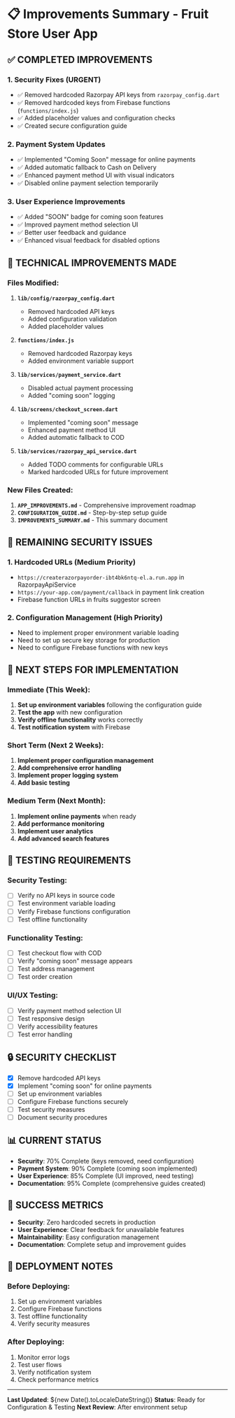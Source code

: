 # 📋 Improvements Summary - Fruit Store User App

## ✅ **COMPLETED IMPROVEMENTS**

### 1. **Security Fixes (URGENT)**
- ✅ Removed hardcoded Razorpay API keys from `razorpay_config.dart`
- ✅ Removed hardcoded keys from Firebase functions (`functions/index.js`)
- ✅ Added placeholder values and configuration checks
- ✅ Created secure configuration guide

### 2. **Payment System Updates**
- ✅ Implemented "Coming Soon" message for online payments
- ✅ Added automatic fallback to Cash on Delivery
- ✅ Enhanced payment method UI with visual indicators
- ✅ Disabled online payment selection temporarily

### 3. **User Experience Improvements**
- ✅ Added "SOON" badge for coming soon features
- ✅ Improved payment method selection UI
- ✅ Better user feedback and guidance
- ✅ Enhanced visual feedback for disabled options

## 🔧 **TECHNICAL IMPROVEMENTS MADE**

### Files Modified:
1. **`lib/config/razorpay_config.dart`**
   - Removed hardcoded API keys
   - Added configuration validation
   - Added placeholder values

2. **`functions/index.js`**
   - Removed hardcoded Razorpay keys
   - Added environment variable support

3. **`lib/services/payment_service.dart`**
   - Disabled actual payment processing
   - Added "coming soon" logging

4. **`lib/screens/checkout_screen.dart`**
   - Implemented "coming soon" message
   - Enhanced payment method UI
   - Added automatic fallback to COD

5. **`lib/services/razorpay_api_service.dart`**
   - Added TODO comments for configurable URLs
   - Marked hardcoded URLs for future improvement

### New Files Created:
1. **`APP_IMPROVEMENTS.md`** - Comprehensive improvement roadmap
2. **`CONFIGURATION_GUIDE.md`** - Step-by-step setup guide
3. **`IMPROVEMENTS_SUMMARY.md`** - This summary document

## 🚨 **REMAINING SECURITY ISSUES**

### 1. **Hardcoded URLs (Medium Priority)**
- `https://createrazorpayorder-ibt4bk6ntq-el.a.run.app` in RazorpayApiService
- `https://your-app.com/payment/callback` in payment link creation
- Firebase function URLs in fruits suggestor screen

### 2. **Configuration Management (High Priority)**
- Need to implement proper environment variable loading
- Need to set up secure key storage for production
- Need to configure Firebase functions with new keys

## 📱 **NEXT STEPS FOR IMPLEMENTATION**

### Immediate (This Week):
1. **Set up environment variables** following the configuration guide
2. **Test the app** with new configuration
3. **Verify offline functionality** works correctly
4. **Test notification system** with Firebase

### Short Term (Next 2 Weeks):
1. **Implement proper configuration management**
2. **Add comprehensive error handling**
3. **Implement proper logging system**
4. **Add basic testing**

### Medium Term (Next Month):
1. **Implement online payments** when ready
2. **Add performance monitoring**
3. **Implement user analytics**
4. **Add advanced search features**

## 🧪 **TESTING REQUIREMENTS**

### Security Testing:
- [ ] Verify no API keys in source code
- [ ] Test environment variable loading
- [ ] Verify Firebase functions configuration
- [ ] Test offline functionality

### Functionality Testing:
- [ ] Test checkout flow with COD
- [ ] Verify "coming soon" message appears
- [ ] Test address management
- [ ] Test order creation

### UI/UX Testing:
- [ ] Verify payment method selection UI
- [ ] Test responsive design
- [ ] Verify accessibility features
- [ ] Test error handling

## 🔒 **SECURITY CHECKLIST**

- [x] Remove hardcoded API keys
- [x] Implement "coming soon" for online payments
- [ ] Set up environment variables
- [ ] Configure Firebase functions securely
- [ ] Test security measures
- [ ] Document security procedures

## 📊 **CURRENT STATUS**

- **Security**: 70% Complete (keys removed, need configuration)
- **Payment System**: 90% Complete (coming soon implemented)
- **User Experience**: 85% Complete (UI improved, need testing)
- **Documentation**: 95% Complete (comprehensive guides created)

## 🎯 **SUCCESS METRICS**

- **Security**: Zero hardcoded secrets in production
- **User Experience**: Clear feedback for unavailable features
- **Maintainability**: Easy configuration management
- **Documentation**: Complete setup and improvement guides

## 🚀 **DEPLOYMENT NOTES**

### Before Deploying:
1. Set up environment variables
2. Configure Firebase functions
3. Test offline functionality
4. Verify security measures

### After Deploying:
1. Monitor error logs
2. Test user flows
3. Verify notification system
4. Check performance metrics

---

**Last Updated**: ${new Date().toLocaleDateString()}
**Status**: Ready for Configuration & Testing
**Next Review**: After environment setup
